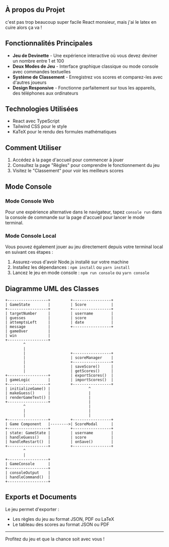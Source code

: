 
## À propos du Projet

c'est pas trop beaucoup super facile React monsieur, mais j'ai le latex en cuire alors ça va !

## Fonctionnalités Principales

- **Jeu de Devinette** - Une expérience interactive où vous devez deviner un nombre entre 1 et 100
- **Deux Modes de Jeu** - Interface graphique classique ou mode console avec commandes textuelles
- **Système de Classement** - Enregistrez vos scores et comparez-les avec d'autres joueurs
- **Design Responsive** - Fonctionne parfaitement sur tous les appareils, des téléphones aux ordinateurs

## Technologies Utilisées

- React avec TypeScript
- Tailwind CSS pour le style
- KaTeX pour le rendu des formules mathématiques

## Comment Utiliser

1. Accédez à la page d'accueil pour commencer à jouer
2. Consultez la page "Règles" pour comprendre le fonctionnement du jeu
3. Visitez le "Classement" pour voir les meilleurs scores

## Mode Console

### Mode Console Web
Pour une expérience alternative dans le navigateur, tapez `console run` dans la console de commande sur la page d'accueil pour lancer le mode terminal.

### Mode Console Local
Vous pouvez également jouer au jeu directement depuis votre terminal local en suivant ces étapes :

1. Assurez-vous d'avoir Node.js installé sur votre machine
3. Installez les dépendances : `npm install` ou `yarn install`
4. Lancez le jeu en mode console : `npm run console` ou `yarn console`

## Diagramme UML des Classes

```
+------------------+         +-----------------+
| GameState        |         | Score           |
+------------------+         +-----------------+
| targetNumber     |         | username        |
| guesses          |         | score           |
| attemptsLeft     |         | date            |
| message          |         +-----------------+
| gameOver         |
| win              |
+------------------+
        ^
        |
        |                    +-----------------+
        |                    | scoreManager    |
        |                    +-----------------+
        |                    | saveScore()     |
        |                    | getScores()     |
+------------------+         | exportScores()  |
| gameLogic        |         | importScores()  |
+------------------+         +-----------------+
| initializeGame() |                 ^
| makeGuess()      |                 |
| renderGameText() |                 |
+------------------+                 |
        ^                            |
        |                            |
        |                            |
+------------------+         +-----------------+
| Game Component   |-------->| ScoreModal      |
+------------------+         +-----------------+
| state: GameState |         | username        |
| handleGuess()    |         | score           |
| handleRestart()  |         | onSave()        |
+------------------+         +-----------------+
        ^
        |
+------------------+
| GameConsole      |
+------------------+
| consoleOutput    |
| handleCommand()  |
+------------------+
```

## Exports et Documents

Le jeu permet d'exporter :
- Les règles du jeu au format JSON, PDF ou LaTeX
- Le tableau des scores au format JSON ou PDF

---

Profitez du jeu et que la chance soit avec vous !
